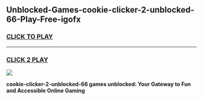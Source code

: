 
## Unblocked-Games-cookie-clicker-2-unblocked-66-Play-Free-igofx
<h3>
<a href="https://premium76.site?title=cookie-clicker-2-unblocked-66&ref=19M">CLICK TO PLAY</a></h3>
<hr>

<h3>
<a href="https://premium76.site?title=cookie-clicker-2-unblocked-66&ref=19M">CLICK 2 PLAY</a>
  
</h3>

<a href="https://premium76.site?title=cookie-clicker-2-unblocked-66&ref=19M"><img src="https://clearcache.store/games.png"></a>


**cookie-clicker-2-unblocked-66 games unblocked: Your Gateway to Fun and Accessible Online Gaming**
